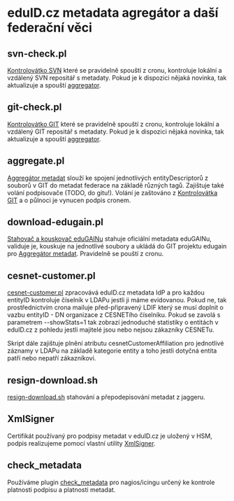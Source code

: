 # eduID.cz metadata agregátor a daší federační věci

## svn-check.pl
[Kontrolovátko SVN](bin/svn-check.pl) které se pravidelně spouští z cronu, kontroluje lokální a vzdálený SVN repositář s metadaty. Pokud je k dispozici nějaká novinka, tak aktualizuje a spouští [aggregator](bin/aggregate.pl).

## git-check.pl
[Kontrolovátko GIT](bin/git-check.pl) které se pravidelně spouští z cronu, kontroluje lokální a vzdálený GIT repositář s metadaty. Pokud je k dispozici nějaká novinka, tak aktualizuje a spouští [aggregator](bin/aggregate.pl).

## aggregate.pl
[Aggregátor metadat](bin/aggregate.pl) slouží ke spojení jednotlivých entityDescriptorů z souborů v GIT do metadat federace na základě různých tagů. Zajištuje také volání podpisovače (TODO, do gitu!). Volání je zaštováno z [Kontrolovátka GIT](bin/git-check.pl) a o půlnoci je vynucen podpis cronem.

## download-edugain.pl
[Stahovač a kouskovač eduGAINu](bin/download-edugain.pl) stahuje oficiální metadata eduGAINu, validuje je, kouskuje na jednotlivé soubory a ukládá do GIT projektu edugain pro [Aggregátor metadat](bin/aggregate.pl). Pravidelně se pouští z cronu.

## cesnet-customer.pl
[cesnet-customer.pl](bin/cesnet-customer.pl) zpracovává eduID.cz metadata IdP a pro každou entityID kontroluje číselník v LDAPu jestli ji máme evidovanou. Pokud ne, tak prostřednictvím crona mailuje před-připravený LDIF který se musí doplnit o vazbu entityID - DN organizace z CESNETího číselníku. Pokud se zavolá s parametrem --showStats=1 tak zobrazí jednoduché statistiky o entitách v eduID.cz z pohledu jestli majitelé jsou nebo nejsou zákazníky CESNETu.

Skript dále zajištuje plnění atributu cesnetCustomerAffiliation pro jednotlivé záznamy v LDAPu na základě kategorie entity a toho jestli dotyčná entita patří nebo nepatří zákazníkovi.

## resign-download.sh
[resign-download.sh](bin/resign-download.sh) stahování a přepodepisování metadat z jaggeru.

## XmlSigner
Certifikát používaný pro podpisy metadat v eduID.cz je uložený v HSM, podpis realizujeme pomocí vlastní utility [XmlSigner](https://github.com/CESNET/XmlSigner).

## check_metadata
Používáme plugin [check_metadata](https://github.com/CESNET/check_metadata) pro nagios/icingu určený ke kontrole platnosti podpisu a platnosti metadat.
